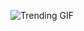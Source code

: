 
<!-- GIF_SECTION -->
![Trending GIF](https://media2.giphy.com/media/v1.Y2lkPThiYjIxNzcyM3VnbHFpcXJoZzA2MnF3Ym1haGg4bnBnM2xheGg4d3MxYXB2ZWVrayZlcD12MV9naWZzX3NlYXJjaCZjdD1n/LD1SI5q3NSZ2SPYsbe/giphy.gif)
<!-- END_GIF_SECTION -->
